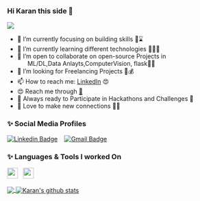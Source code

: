 ### Hi Karan this side 👋 <div  align="right" >    
<p align="left"> <img src="https://komarev.com/ghpvc/?username=ncukaran18csu103&label=Profile%20views&color=0e75b6&style=flat" /> </p>


- 🔭 I’m currently focusing on building skills 👨⌛️
- 🌱 I’m currently learning different technologies 👨🏻‍💻
- 👯 I’m open to collaborate on open-source Projects in <br>&nbsp;&nbsp;&nbsp;&nbsp;&nbsp; ML/DL,Data Anlayts,ComputerVision, flask🤗🥰
- 🤔 I’m looking for Freelancing Projects 💸💰
- 📫 How to reach me: <a href="https://www.linkedin.com/in/karan-choudhary-9102b81a0/">LinkedIn</a> 😍
- 😍 Reach me through <a href="Choudharykaran469@gmail.com">📩</a>
- 🤩 Always ready to Participate in Hackathons and Challenges 🎒
- 🤗 Love to make new connections 👫🐥
### ✨ Social Media Profiles 
[![Linkedin Badge](https://img.shields.io/badge/-karanChoudhary-black?style=social&logo=Linkedin&logoColor=black&link=https://www.linkedin.com/in/karan-choudhary-9102b81a0/)](https://www.linkedin.com/in/karan-choudhary-9102b81a0/)&nbsp;&nbsp;&nbsp;
[![Gmail Badge](https://img.shields.io/badge/-GMail-c14438?style=social&logo=Gmail&logoColor=red&link=mailto:Choudharykaran469@gmail.com.com)](mailto:Choudharykaran469@gmail.com.com)&nbsp;&nbsp;&nbsp;
### ✨ Languages & Tools I worked On
<code><img height="25" src="https://img.icons8.com/color/48/000000/python.png"/></code>&nbsp;&nbsp;
<code><img height="25" src="https://www.brandeps.com/logo-download/O/OpenCV-logo-vector-01.svg"></code>&nbsp;&nbsp;

<a href="https://github.com/ncukaran18csu103">
  <img align="center" src="https://github-readme-stats.vercel.app/api/top-langs/?username=ncukaran18csu103&theme=light&hide_langs_below=1" />
</a>
<a href="https://github.com/ncukaran18csu103">
 <img align="center" src="https://github-readme-stats.vercel.app/api?username=ncukaran18csu103&show_icons=true&theme=light&line_height=27" alt="Karan's github stats"/>
</a>

<div align="center">
